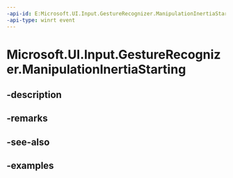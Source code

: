 ```yaml
---
-api-id: E:Microsoft.UI.Input.GestureRecognizer.ManipulationInertiaStarting
-api-type: winrt event
---
```


# Microsoft.UI.Input.GestureRecognizer.ManipulationInertiaStarting

<!--
public event Windows.Foundation.TypedEventHandler<Microsoft.UI.Input.GestureRecognizer,Microsoft.UI.Input.ManipulationInertiaStartingEventArgs> ManipulationInertiaStarting;
-->


## -description

## -remarks

## -see-also

## -examples


